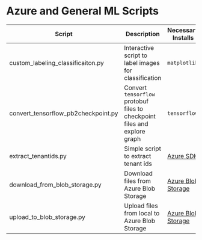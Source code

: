 # Azure and General ML Scripts

| Script | Description | Necessary Installs |
|---|---|---|
| custom_labeling_classificaiton.py | Interactive script to label images for classification | `matplotlib` |
| convert_tensorflow_pb2checkpoint.py | Convert `tensorflow` protobuf files to checkpoint files and explore graph | `tensorflow` |
| extract_tenantids.py | Simple script to extract tenant ids | [Azure SDK](https://github.com/Azure/azure-sdk-for-python#installation) |
| download_from_blob_storage.py | Download files from Azure Blob Storage | [Azure Blob Storage](https://github.com/Azure/azure-storage-python#getting-started) |
| upload_to_blob_storage.py | Upload files from local to Azure Blob Storage | [Azure Blob Storage](https://github.com/Azure/azure-storage-python#getting-started)  |


